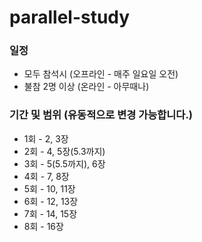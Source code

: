 # parallel-study

### 일정
- 모두 참석시 (오프라인 - 매주 일요일 오전)
- 불참 2명 이상 (온라인 - 아무때나)

### 기간 및 범위 (유동적으로 변경 가능합니다.)
- 1회 - 2, 3장
- 2회 - 4, 5장(5.3까지)
- 3회 - 5(5.5까지), 6장
- 4회 - 7, 8장
- 5회 - 10, 11장
- 6회 - 12, 13장
- 7회 - 14, 15장
- 8회 - 16장
